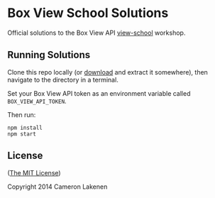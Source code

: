 # Box View School Solutions

Official solutions to the Box View API [view-school](https://github.com/lakenen/view-school) workshop.


## Running Solutions

Clone this repo locally (or [download](https://github.com/lakenen/view-school-solutions/archive/master.zip) and extract it somewhere), then navigate to the directory in a terminal.

Set your Box View API token as an environment variable called `BOX_VIEW_API_TOKEN`.

Then run:
```
npm install
npm start
```


## License

([The MIT License](LICENSE))

Copyright 2014 Cameron Lakenen
